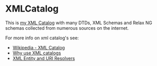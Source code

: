 # XMLCatalog

This is [my XML Catalog](https://github.com/darcyparker/xmlcatalog)
with many DTDs, XML Schemas and Relax NG schemas collected from numerous sources
on the internet.

For more info on xml catalog's see:

* [Wikipedia - XML Catalog](https://en.wikipedia.org/wiki/XML_Catalog)
* [Why use XML catalogs](http://www.sagehill.net/docbookxsl/Catalogs.html)
* [XML Entity and URI Resolvers](http://docs.oracle.com/cd/E17802_01/webservices/webservices/docs/1.6/jaxb/catalog.html)

<!-- End of file and vim modeline -->
<!-- vim: set et ts=2 sw=2 sts=2: -->
